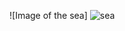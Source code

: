 ![Image of the sea]
![sea](https://user-images.githubusercontent.com/84244884/121354585-4c8eb980-c92f-11eb-9713-0fdf794d4053.JPG)

